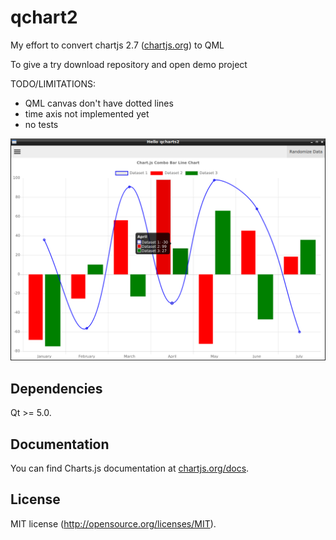 # qchart2

My effort to convert chartjs 2.7 ([chartjs.org](http://www.chartjs.org)) to QML

To give a try download repository and open demo project

TODO/LIMITATIONS:
- QML canvas don't have dotted lines
- time axis not implemented yet
- no tests

![Screenshot](https://raw.githubusercontent.com/phryniszak/qchart2/master/chart.png)

## Dependencies

Qt >= 5.0.

## Documentation

You can find Charts.js documentation at
[chartjs.org/docs](http://www.chartjs.org/docs).

## License

MIT license
(http://opensource.org/licenses/MIT).